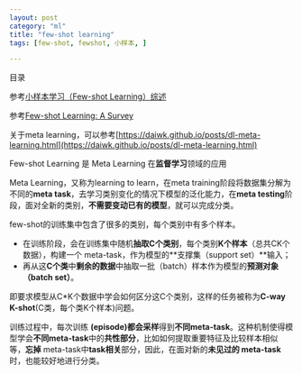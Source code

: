 ```yaml
---
layout: post
category: "ml"
title: "few-shot learning"
tags: [few-shot, fewshot, 小样本, ]

---
```


目录

<!-- TOC -->


<!-- /TOC -->

参考[小样本学习（Few-shot Learning）综述](https://mp.weixin.qq.com/s?__biz=MzA3MzI4MjgzMw==&mid=2650759590&idx=3&sn=d7573d59fdffae5fc7bb83ea77a26fa6&chksm=871aa5d8b06d2cce197f93547df18d412c173dcb2149f31797c1c9fbea2ec7948f6b1100ab3e&mpshare=1&scene=1&srcid=0429y1qxBdLrdZ8C5KgRqP0e&pass_ticket=ZltpB2rBQ1hXYEBIClPX5yEh187BJtWG0mhs8mqho%2F%2FHR%2BUZZqkJ8efTvcnsT5KF#rd)

参考[Few-shot Learning: A Survey](https://arxiv.org/pdf/1904.05046.pdf)

关于meta learning，可以参考[https://daiwk.github.io/posts/dl-meta-learning.html](https://daiwk.github.io/posts/dl-meta-learning.html)

Few-shot Learning 是 Meta Learning 在**监督学习**领域的应用

Meta Learning，又称为learning to learn，在meta training阶段将数据集分解为不同的**meta task**，去学习类别变化的情况下模型的泛化能力，在**meta testing**阶段，面对全新的类别，**不需要变动已有的模型**，就可以完成分类。

few-shot的训练集中包含了很多的类别，每个类别中有多个样本。

+ 在训练阶段，会在训练集中随机**抽取C个类别**，每个类别**K个样本**（总共CK个数据），构建一个 meta-task，作为模型的**支撑集（support set）**输入；
+ 再从这**C个类**中**剩余的数据**中抽取一批（batch）样本作为模型的**预测对象（batch set）**。

即要求模型从C\*K个数据中学会如何区分这C个类别，这样的任务被称为**C-way K-shot**(C类，每个类K个样本)问题。

训练过程中，每次训练 **(episode)**都会**采样**得到**不同meta-task**。这种机制使得模型学会**不同meta-task**中的**共性部分**，比如如何提取重要特征及比较样本相似等，**忘掉** meta-task中**task相关**部分，因此，在面对新的**未见过的 meta-task**时，也能较好地进行分类。

